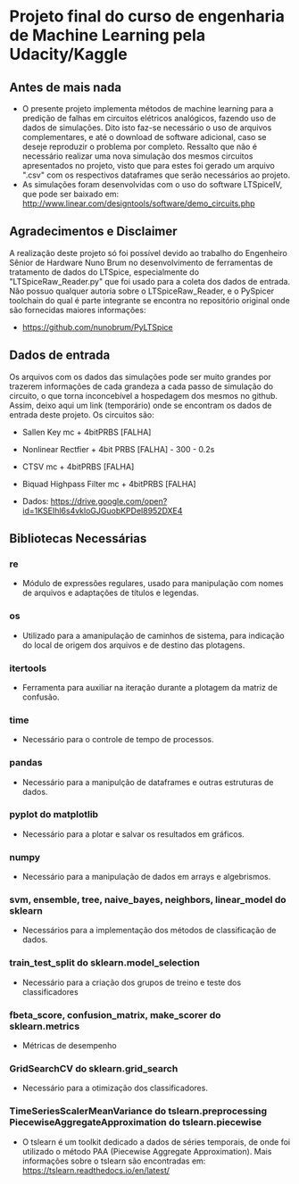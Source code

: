 # Projeto final do curso de engenharia de Machine Learning pela Udacity/Kaggle

## Antes de mais nada
* O presente projeto implementa métodos de machine learning para a predição de falhas em circuitos elétricos analógicos, fazendo uso de dados de simulações. Dito isto faz-se necessário o uso de arquivos complementares, e até o download de software adicional, caso se deseje reproduzir o problema por completo.
Ressalto que não é necessário realizar uma nova simulação dos mesmos circuitos apresentados no projeto, visto que para estes foi gerado um arquivo ".csv" com os respectivos dataframes que serão necessários ao projeto.
* As simulações foram desenvolvidas com o uso do software LTSpiceIV, que pode ser baixado em: http://www.linear.com/designtools/software/demo_circuits.php

## Agradecimentos e Disclaimer
A realização deste projeto só foi possível devido ao trabalho do Engenheiro Sênior de Hardware Nuno Brum no desenvolvimento de ferramentas de tratamento de dados do LTSpice, especialmente do "LTSpiceRaw_Reader.py" que foi usado para a coleta dos dados de entrada.
Não possuo qualquer autoria sobre o LTSpiceRaw_Reader, e o PySpicer toolchain do qual é parte integrante se encontra no repositório original onde são fornecidas maiores informações:
* https://github.com/nunobrum/PyLTSpice

## Dados de entrada
Os arquivos com os dados das simulações pode ser muito grandes por trazerem informações de cada grandeza a cada passo de simulação do circuito, o que torna inconcebível a hospedagem dos mesmos no github. Assim, deixo aqui um link (temporário) onde se encontram os dados de entrada deste projeto.
Os circuitos são:
* Sallen Key mc + 4bitPRBS [FALHA]
* Nonlinear Rectfier + 4bit PRBS [FALHA] - 300 - 0.2s
* CTSV mc + 4bitPRBS [FALHA]
* Biquad Highpass Filter mc + 4bitPRBS [FALHA]

* Dados: https://drive.google.com/open?id=1KSEIhl6s4vkloGJGuobKPDel8952DXE4

## Bibliotecas Necessárias

### re<br>
* Módulo de expressões regulares, usado para manipulação com nomes de arquivos e adaptações de títulos e legendas.<br>

### os<br>
* Utilizado para a amanipulação de caminhos de sistema, para indicação do local de origem dos arquivos e de destino das plotagens.<br>

### itertools<br>
* Ferramenta para auxiliar na iteração durante a plotagem da matriz de confusão.<br>

### time<br>
* Necessário para o controle de tempo de processos.<br>

### pandas<br>
* Necessário para a manipulção de dataframes e outras estruturas de dados.<br>

### pyplot do matplotlib<br>
* Necessário para a plotar e salvar os resultados em gráficos.<br>

### numpy<br>
* Necessário para a manipulação de dados em arrays e algebrismos.<br>

### svm, ensemble, tree, naive_bayes, neighbors, linear_model do sklearn<br>
* Necessários para a implementação dos métodos de classificação de dados.<br>

### train_test_split do sklearn.model_selection<br>
* Necessário para a criação dos grupos de treino e teste dos classificadores<br>

### fbeta_score, confusion_matrix, make_scorer do sklearn.metrics
* Métricas de desempenho<br>

### GridSearchCV do sklearn.grid_search<br>
* Necessário para a otimização dos classificadores.<br>

### TimeSeriesScalerMeanVariance do tslearn.preprocessing<br>PiecewiseAggregateApproximation do tslearn.piecewise<br>
* O tslearn é um toolkit dedicado a dados de séries temporais, de onde foi utilizado o método PAA (Piecewise Aggregate Approximation). Mais informações sobre o tslearn são encontradas em: https://tslearn.readthedocs.io/en/latest/
